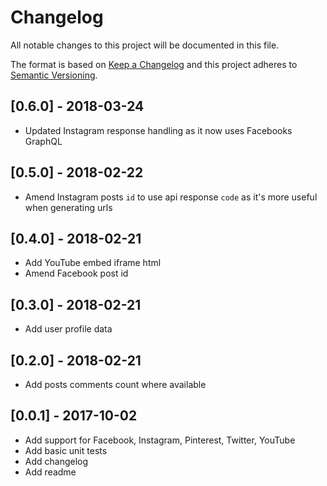 # Changelog
All notable changes to this project will be documented in this file.

The format is based on [Keep a Changelog](http://keepachangelog.com/en/1.0.0/)
and this project adheres to [Semantic Versioning](http://semver.org/spec/v2.0.0.html).

## [0.6.0] - 2018-03-24
- Updated Instagram response handling as it now uses Facebooks GraphQL

## [0.5.0] - 2018-02-22
- Amend Instagram posts `id` to use api response `code` as it's more useful when generating urls

## [0.4.0] - 2018-02-21
- Add YouTube embed iframe html
- Amend Facebook post id

## [0.3.0] - 2018-02-21
- Add user profile data

## [0.2.0] - 2018-02-21
- Add posts comments count where available

## [0.0.1] - 2017-10-02
- Add support for Facebook, Instagram, Pinterest, Twitter, YouTube
- Add basic unit tests
- Add changelog
- Add readme
